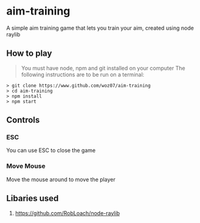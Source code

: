 # aim-training
A simple aim training game that lets you train your aim, created using node raylib

## How to play
> You must have node, npm and git installed on your computer
The following instructions are to be run on a terminal:
```
> git clone https://www.github.com/woz07/aim-training
> cd aim-training
> npm install
> npm start
```

## Controls
### ESC
You can use ESC to close the game
### Move Mouse
Move the mouse around to move the player

## Libaries used
1. https://github.com/RobLoach/node-raylib
